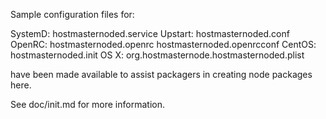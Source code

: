 Sample configuration files for:

SystemD: hostmasternoded.service
Upstart: hostmasternoded.conf
OpenRC:  hostmasternoded.openrc
         hostmasternoded.openrcconf
CentOS:  hostmasternoded.init
OS X:    org.hostmasternode.hostmasternoded.plist

have been made available to assist packagers in creating node packages here.

See doc/init.md for more information.

